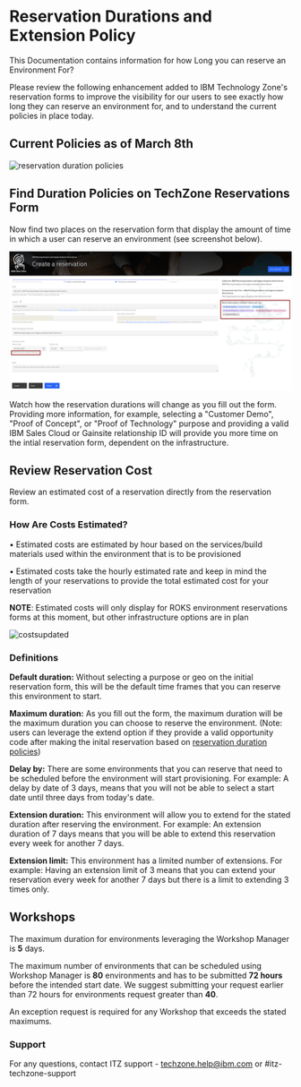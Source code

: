 # Reservation Durations and Extension Policy 

This Documentation contains information for how Long you can reserve an Environment For? 

Please review the following enhancement added to IBM Technology Zone's reservation forms to improve the visibility for our users to see exactly how long they can reserve an environment for, and to understand the current policies in place today.

## Current Policies as of March 8th

![reservation duration policies](https://github.com/IBM/itz-support-public/blob/main/IBM-Technology-Zone/IBM-Technology-Zone-Runbooks/Images/Screen%20Shot%202023-03-07%20at%2011.25.27%20AM.png)

## Find Duration Policies on TechZone Reservations Form

Now find two places on the reservation form that display the amount of time in which a user can reserve an environment (see screenshot below). 

![reservation durations](Images/reservation_durations.png)

Watch how the reservation durations will change as you fill out the form. Providing more information, for example, selecting a "Customer Demo", "Proof of Concept", or "Proof of Technology" purpose and providing a valid IBM Sales Cloud or Gainsite relationship ID will provide you more time on the intial reservation form, dependent on the infrastructure.

## Review Reservation Cost  

Review an estimated cost of a reservation directly from the reservation form.

### How Are Costs Estimated?

• Estimated costs are estimated by hour based on the services/build materials used within the environment that is to be provisioned

• Estimated costs take the hourly estimated rate and keep in mind the length of your reservations to provide the total estimated cost for your reservation

**NOTE**: Estimated costs will only display for ROKS environment reservations forms at this moment, but other infrastructure options are in plan

![costsupdated](https://github.com/IBM/itz-support-public/blob/main/IBM-Technology-Zone/IBM-Technology-Zone-Runbooks/Images/Costs%20updated.png)

### Definitions

**Default duration:** Without selecting a purpose or geo on the initial reservation form, this will be the default time frames that you can reserve this environment to start. 

**Maximum duration:** As you fill out the form, the maximum duration will be the maximum duration you can choose to reserve the environment. (Note: users can leverage the extend option if they provide a valid opportunity code after making the inital reservation based on [reservation duration policies](https://github.com/IBM/itz-support-public/blob/main/IBM-Technology-Zone/IBM-Technology-Zone-Runbooks/reservation-duration-policy.md))

**Delay by:** There are some environments that you can reserve that need to be scheduled before the environment will start provisioning. For example: A delay by date of 3 days, means that you will not be able to select a start date until three days from today's date. 

**Extension duration:** This environment will allow you to extend for the stated duration after reserving the environment. For example: An extension duration of 7 days means that you will be able to extend this reservation every week for another 7 days.

**Extension limit:** This environment has a limited number of extensions. For example: Having an extension limit of 3 means that you can extend your reservation every week for another 7 days but there is a limit to extending 3 times only. 

## Workshops

The maximum duration for environments leveraging the Workshop Manager is **5** days.

The maximum number of environments that can be scheduled using Workshop Manager is **80** environments and has to be submitted **72 hours** before the intended start date. We suggest submitting your request earlier than 72 hours for environments request greater than **40**.

An exception request is required for any Workshop that exceeds the stated maximums.


### Support

For any questions, contact ITZ support - techzone.help@ibm.com or #itz-techzone-support
